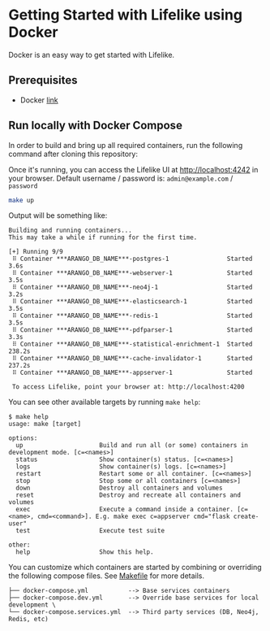 # Getting Started with Lifelike using Docker

Docker is an easy way to get started with Lifelike.

## Prerequisites

- Docker [link](https://www.docker.com/get-started)

## Run locally with Docker Compose

In order to build and bring up all required containers, run the following command after cloning this repository:

Once it's running, you can access the Lifelike UI at [http://localhost:4242](http://localhost:4242) in your browser. Default username / password is: `admin@example.com` / `password`

```bash
make up
```

Output will be something like:

```
Building and running containers...
This may take a while if running for the first time.

[+] Running 9/9
 ⠿ Container ***ARANGO_DB_NAME***-postgres-1                Started                                                                                          3.6s
 ⠿ Container ***ARANGO_DB_NAME***-webserver-1               Started                                                                                          3.5s
 ⠿ Container ***ARANGO_DB_NAME***-neo4j-1                   Started                                                                                          3.2s
 ⠿ Container ***ARANGO_DB_NAME***-elasticsearch-1           Started                                                                                          3.5s
 ⠿ Container ***ARANGO_DB_NAME***-redis-1                   Started                                                                                          3.5s
 ⠿ Container ***ARANGO_DB_NAME***-pdfparser-1               Started                                                                                          3.3s
 ⠿ Container ***ARANGO_DB_NAME***-statistical-enrichment-1  Started                                                                                        238.2s
 ⠿ Container ***ARANGO_DB_NAME***-cache-invalidator-1       Started                                                                                        237.2s
 ⠿ Container ***ARANGO_DB_NAME***-appserver-1               Started

 To access Lifelike, point your browser at: http://localhost:4200
```

You can see other available targets by running `make help`:

```shell
$ make help
usage: make [target]

options:
  up                     Build and run all (or some) containers in development mode. [c=<names>]
  status                 Show container(s) status. [c=<names>]
  logs                   Show container(s) logs. [c=<names>]
  restart                Restart some or all container. [c=<names>]
  stop                   Stop some or all containers [c=<names>]
  down                   Destroy all containers and volumes
  reset                  Destroy and recreate all containers and volumes
  exec                   Execute a command inside a container. [c=<name>, cmd=<command>]. E.g. make exec c=appserver cmd="flask create-user"
  test                   Execute test suite

other:
  help                   Show this help.
```

You can customize which containers are started by combining or overriding the following compose files. See [Makefile](Makefile) for more details.

    ├── docker-compose.yml           --> Base services containers
    ├── docker-compose.dev.yml       --> Override base services for local development \
    └── docker-compose.services.yml  --> Third party services (DB, Neo4j, Redis, etc)

